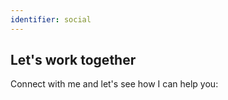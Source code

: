 ```yaml
---
identifier: social
---
```


## Let's work together

Connect with me and let's see how I can help you: